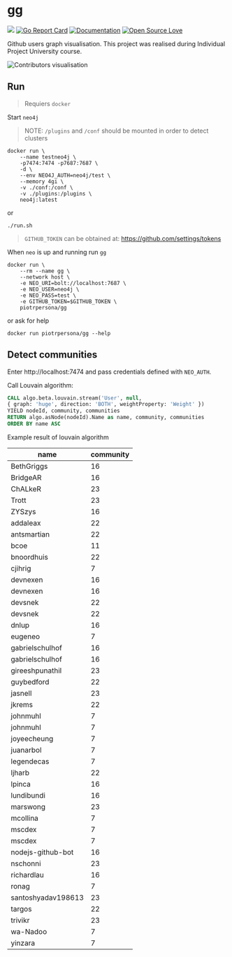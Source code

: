 # gg
![](https://github.com/piotrpersona/gg/workflows/CI/badge.svg?branch=master)
[![Go Report Card](https://goreportcard.com/badge/github.com/piotrpersona/gg)](https://goreportcard.com/report/github.com/piotrpersona/gg)
[![Documentation](https://godoc.org/github.com/piotrpersona/gg?status.svg)](http://godoc.org/github.com/piotrpersona/gg)
[![Open Source Love](https://badges.frapsoft.com/os/v1/open-source.svg?v=103)](https://github.com/ellerbrock/open-source-badges/)

Github users graph visualisation.
This project was realised during Individual Project University course.

![Contributors visualisation](svg/preview.svg?sanitize=true)

## Run

> Requiers `docker`

Start `neo4j`

> NOTE: `/plugins` and `/conf` should be mounted in order to detect clusters

```console
docker run \
    --name testneo4j \
    -p7474:7474 -p7687:7687 \
    -d \
    --env NEO4J_AUTH=neo4j/test \
    --memory 4gi \
    -v ./conf:/conf \
    -v ./plugins:/plugins \
    neo4j:latest
```

or

```console
./run.sh
```

> `GITHUB_TOKEN` can be obtained at: https://github.com/settings/tokens

When `neo` is up and running run `gg`

```console
docker run \
    --rm --name gg \
    --network host \
    -e NEO_URI=bolt://localhost:7687 \
    -e NEO_USER=neo4j \
    -e NEO_PASS=test \
    -e GITHUB_TOKEN=$GITHUB_TOKEN \
    piotrpersona/gg
```

or ask for help

```console
docker run piotrpersona/gg --help
```

## Detect communities

Enter http://localhost:7474 and pass credentials defined with `NEO_AUTH`.

Call Louvain algorithm:

```sql
CALL algo.beta.louvain.stream('User', null,
{ graph: 'huge', direction: 'BOTH', weightProperty: 'Weight' })
YIELD nodeId, community, communities
RETURN algo.asNode(nodeId).Name as name, community, communities
ORDER BY name ASC
```

Example result of louvain algorithm

|name              |community|
|------------------|---------|
|BethGriggs        |16       |
|BridgeAR          |16       |
|ChALkeR           |23       |
|Trott             |23       |
|ZYSzys            |16       |
|addaleax          |22       |
|antsmartian       |22       |
|bcoe              |11       |
|bnoordhuis        |22       |
|cjihrig           |7        |
|devnexen          |16       |
|devnexen          |16       |
|devsnek           |22       |
|devsnek           |22       |
|dnlup             |16       |
|eugeneo           |7        |
|gabrielschulhof   |16       |
|gabrielschulhof   |16       |
|gireeshpunathil   |23       |
|guybedford        |22       |
|jasnell           |23       |
|jkrems            |22       |
|johnmuhl          |7        |
|johnmuhl          |7        |
|joyeecheung       |7        |
|juanarbol         |7        |
|legendecas        |7        |
|ljharb            |22       |
|lpinca            |16       |
|lundibundi        |16       |
|marswong          |23       |
|mcollina          |7        |
|mscdex            |7        |
|mscdex            |7        |
|nodejs-github-bot |16       |
|nschonni          |23       |
|richardlau        |16       |
|ronag             |7        |
|santoshyadav198613|23       |
|targos            |22       |
|trivikr           |23       |
|wa-Nadoo          |7        |
|yinzara           |7        |
